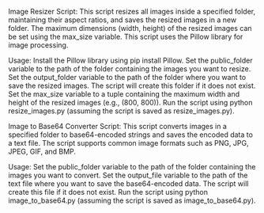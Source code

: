Image Resizer Script:
This script resizes all images inside a specified folder, maintaining their aspect ratios, and saves the resized images in a new folder. The maximum dimensions (width, height) of the resized images can be set using the max_size variable. This script uses the Pillow library for image processing.

Usage:
Install the Pillow library using pip install Pillow.
Set the public_folder variable to the path of the folder containing the images you want to resize.
Set the output_folder variable to the path of the folder where you want to save the resized images. The script will create this folder if it does not exist.
Set the max_size variable to a tuple containing the maximum width and height of the resized images (e.g., (800, 800)).
Run the script using python resize_images.py (assuming the script is saved as resize_images.py).

Image to Base64 Converter Script:
This script converts images in a specified folder to base64-encoded strings and saves the encoded data to a text file. The script supports common image formats such as PNG, JPG, JPEG, GIF, and BMP.

Usage:
Set the public_folder variable to the path of the folder containing the images you want to convert.
Set the output_file variable to the path of the text file where you want to save the base64-encoded data. The script will create this file if it does not exist.
Run the script using python image_to_base64.py (assuming the script is saved as image_to_base64.py).
